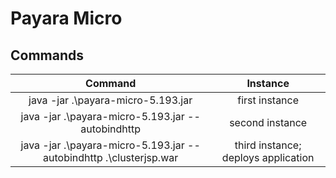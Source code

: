 # Payara Micro

## Commands

|Command|Instance|
|:----:|:----:|
|java -jar .\payara-micro-5.193.jar|first instance|
|java -jar .\payara-micro-5.193.jar --autobindhttp|second instance|
|java -jar .\payara-micro-5.193.jar --autobindhttp .\clusterjsp.war|third instance; deploys application|